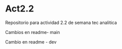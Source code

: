 # Act2.2
Repositorio para actividad 2.2 de semana tec analitica

Cambios en readme- main

Cambio en readme - dev
